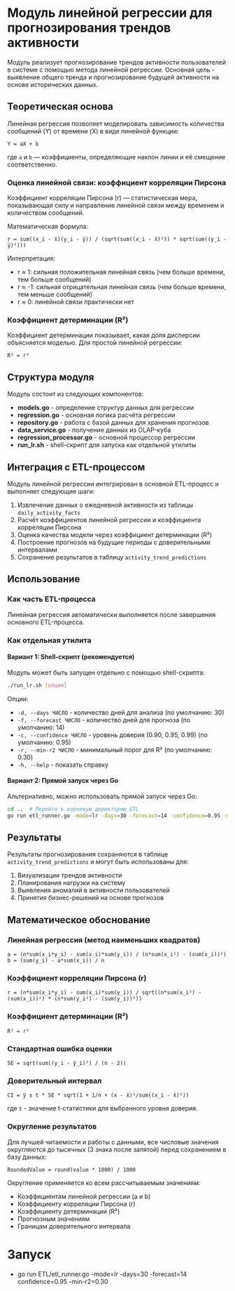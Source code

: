 # Модуль линейной регрессии для прогнозирования трендов активности

Модуль реализует прогнозирование трендов активности пользователей в системе с помощью метода линейной регрессии. Основная цель - выявление общего тренда и прогнозирование будущей активности на основе исторических данных.

## Теоретическая основа

Линейная регрессия позволяет моделировать зависимость количества сообщений (Y) от времени (X) в виде линейной функции:

```
Y = aX + b
```

где `a` и `b` — коэффициенты, определяющие наклон линии и её смещение соответственно.

### Оценка линейной связи: коэффициент корреляции Пирсона

Коэффициент корреляции Пирсона (r) — статистическая мера, показывающая силу и направление линейной связи между временем и количеством сообщений.

Математическая формула:
```
r = sum((x_i - x̄)(y_i - ȳ)) / (sqrt(sum((x_i - x̄)²)) * sqrt(sum((y_i - ȳ)²)))
```

Интерпретация:
- r ≈ 1: сильная положительная линейная связь (чем больше времени, тем больше сообщений)
- r ≈ -1: сильная отрицательная линейная связь (чем больше времени, тем меньше сообщений)
- r ≈ 0: линейной связи практически нет

### Коэффициент детерминации (R²)

Коэффициент детерминации показывает, какая доля дисперсии объясняется моделью. Для простой линейной регрессии:

```
R² = r²
```

## Структура модуля

Модуль состоит из следующих компонентов:

- **models.go** - определение структур данных для регрессии
- **regression.go** - основная логика расчёта регрессии
- **repository.go** - работа с базой данных для хранения прогнозов
- **data_service.go** - получение данных из OLAP-куба
- **regression_processor.go** - основной процессор регрессии
- **run_lr.sh** - shell-скрипт для запуска как отдельной утилиты

## Интеграция с ETL-процессом

Модуль линейной регрессии интегрирован в основной ETL-процесс и выполняет следующие шаги:

1. Извлечение данных о ежедневной активности из таблицы `daily_activity_facts`
2. Расчёт коэффициентов линейной регрессии и коэффициента корреляции Пирсона
3. Оценка качества модели через коэффициент детерминации (R²)
4. Построение прогнозов на будущие периоды с доверительными интервалами
5. Сохранение результатов в таблицу `activity_trend_predictions`

## Использование

### Как часть ETL-процесса

Линейная регрессия автоматически выполняется после завершения основного ETL-процесса.

### Как отдельная утилита

#### Вариант 1: Shell-скрипт (рекомендуется)

Модуль может быть запущен отдельно с помощью shell-скрипта:

```bash
./run_lr.sh [опции]
```

Опции:
- `-d, --days ЧИСЛО` - количество дней для анализа (по умолчанию: 30)
- `-f, --forecast ЧИСЛО` - количество дней для прогноза (по умолчанию: 14)
- `-c, --confidence ЧИСЛО` - уровень доверия (0.90, 0.95, 0.99) (по умолчанию: 0.95)
- `-r, --min-r2 ЧИСЛО` - минимальный порог для R² (по умолчанию: 0.30)
- `-h, --help` - показать справку

#### Вариант 2: Прямой запуск через Go

Альтернативно, можно использовать прямой запуск через Go:

```bash
cd ..  # Перейти в корневую директорию ETL
go run etl_runner.go -mode=lr -days=30 -forecast=14 -confidence=0.95 -min-r2=0.30
```

## Результаты

Результаты прогнозирования сохраняются в таблице `activity_trend_predictions` и могут быть использованы для:

1. Визуализации трендов активности
2. Планирования нагрузки на систему
3. Выявления аномалий в активности пользователей
4. Принятия бизнес-решений на основе прогнозов

## Математическое обоснование

### Линейная регрессия (метод наименьших квадратов)

```
a = (n*sum(x_i*y_i) - sum(x_i)*sum(y_i)) / (n*sum(x_i²) - (sum(x_i))²)
b = (sum(y_i) - a*sum(x_i)) / n
```

### Коэффициент корреляции Пирсона (r)

```
r = (n*sum(x_i*y_i) - sum(x_i)*sum(y_i)) / sqrt((n*sum(x_i²) - (sum(x_i))²) * (n*sum(y_i²) - (sum(y_i))²))
```

### Коэффициент детерминации (R²)

```
R² = r²
```

### Стандартная ошибка оценки

```
SE = sqrt(sum((y_i - ŷ_i)²) / (n - 2))
```

### Доверительный интервал

```
CI = ŷ ± t * SE * sqrt(1 + 1/n + (x - x̄)²/sum((x_i - x̄)²))
```

где `t` - значение t-статистики для выбранного уровня доверия.

### Округление результатов

Для лучшей читаемости и работы с данными, все числовые значения округляются до тысячных (3 знака после запятой) перед сохранением в базу данных:

```
RoundedValue = round(value * 1000) / 1000
```

Округление применяется ко всем рассчитываемым значениям:
- Коэффициентам линейной регрессии (a и b)
- Коэффициенту корреляции Пирсона (r)
- Коэффициенту детерминации (R²)
- Прогнозным значениям
- Границам доверительного интервала 

# Запуск

- go run ETL/etl_runner.go -mode=lr -days=30 -forecast=14 confidence=0.95 -min-r2=0.30